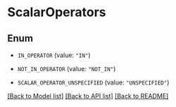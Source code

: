 # ScalarOperators

## Enum


* `IN_OPERATOR` (value: `"IN"`)

* `NOT_IN_OPERATOR` (value: `"NOT_IN"`)

* `SCALAR_OPERATOR_UNSPECIFIED` (value: `"UNSPECIFIED"`)


[[Back to Model list]](../README.md#documentation-for-models) [[Back to API list]](../README.md#documentation-for-api-endpoints) [[Back to README]](../README.md)


